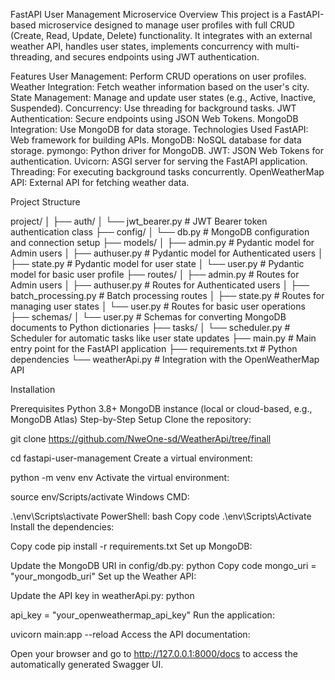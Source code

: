 FastAPI User Management Microservice
Overview
This project is a FastAPI-based microservice designed to manage user profiles with full CRUD (Create, Read, Update, Delete) functionality. It integrates with an external weather API, handles user states, implements concurrency with multi-threading, and secures endpoints using JWT authentication.

Features
User Management: Perform CRUD operations on user profiles.
Weather Integration: Fetch weather information based on the user's city.
State Management: Manage and update user states (e.g., Active, Inactive, Suspended).
Concurrency: Use threading for background tasks.
JWT Authentication: Secure endpoints using JSON Web Tokens.
MongoDB Integration: Use MongoDB for data storage.
Technologies Used
FastAPI: Web framework for building APIs.
MongoDB: NoSQL database for data storage.
pymongo: Python driver for MongoDB.
JWT: JSON Web Tokens for authentication.
Uvicorn: ASGI server for serving the FastAPI application.
Threading: For executing background tasks concurrently.
OpenWeatherMap API: External API for fetching weather data.


Project Structure


project/
│
├── auth/
│   └── jwt_bearer.py             # JWT Bearer token authentication class
├── config/
│   └── db.py                     # MongoDB configuration and connection setup
├── models/
│   ├── admin.py                  # Pydantic model for Admin users
│   ├── authuser.py               # Pydantic model for Authenticated users
│   ├── state.py                  # Pydantic model for user state
│   └── user.py                   # Pydantic model for basic user profile
├── routes/
│   ├── admin.py                  # Routes for Admin users
│   ├── authuser.py               # Routes for Authenticated users
│   ├── batch_processing.py       # Batch processing routes
│   ├── state.py                  # Routes for managing user states
│   └── user.py                   # Routes for basic user operations
├── schemas/
│   └── user.py                   # Schemas for converting MongoDB documents to Python dictionaries
├── tasks/
│   └── scheduler.py              # Scheduler for automatic tasks like user state updates
├── main.py                       # Main entry point for the FastAPI application
├── requirements.txt              # Python dependencies
└── weatherApi.py                 # Integration with the OpenWeatherMap API

Installation

Prerequisites
Python 3.8+
MongoDB instance (local or cloud-based, e.g., MongoDB Atlas)
Step-by-Step Setup
Clone the repository:


git clone https://github.com/NweOne-sd/WeatherApi/tree/finall

cd fastapi-user-management
Create a virtual environment:



python -m venv env
Activate the virtual environment:


source env/Scripts/activate
Windows CMD:


.\env\Scripts\activate
PowerShell:
bash
Copy code
.\env\Scripts\Activate
Install the dependencies:


Copy code
pip install -r requirements.txt
Set up MongoDB:

Update the MongoDB URI in config/db.py:
python
Copy code
mongo_uri = "your_mongodb_uri"
Set up the Weather API:

Update the API key in weatherApi.py:
python

api_key = "your_openweathermap_api_key"
Run the application:


uvicorn main:app --reload
Access the API documentation:

Open your browser and go to http://127.0.0.1:8000/docs to access the automatically generated Swagger UI.
